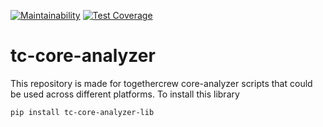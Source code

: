 [![Maintainability](https://api.codeclimate.com/v1/badges/e1239b895f0ee2569b61/maintainability)](https://codeclimate.com/github/TogetherCrew/core-analyzer-lib/maintainability)
[![Test Coverage](https://api.codeclimate.com/v1/badges/e1239b895f0ee2569b61/test_coverage)](https://codeclimate.com/github/TogetherCrew/core-analyzer-lib/test_coverage)

# tc-core-analyzer

This repository is made for togethercrew core-analyzer scripts that could be used across different platforms. To install this library

```bash
pip install tc-core-analyzer-lib
```
